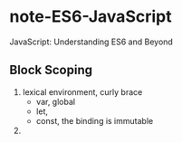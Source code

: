 # note-ES6-JavaScript
JavaScript: Understanding ES6 and Beyond
## Block Scoping
1. lexical environment, curly brace
   - var, global
   - let, 
   - const, the binding is immutable
2. 
